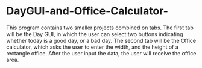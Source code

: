 # DayGUI-and-Office-Calculator-
This program contains two smaller projects combined on tabs.  The first tab will be the Day GUI, in which the user can select two buttons indicating whether today is a good day, or a bad day. The second tab will be the Office calculator, which asks the user to enter the width, and the height of a rectangle office.  After the user input the data, the user will receive the office area. 
